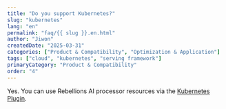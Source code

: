 ```yaml
---
title: "Do you support Kubernetes?"
slug: "kubernetes"
lang: "en"
permalink: "faq/{{ slug }}.en.html"
author: "Jiwon"
createdDate: "2025-03-31"
categories: ["Product & Compatibility", "Optimization & Application"]
tags: ["cloud", "kubernetes", "serving framework"]
primaryCategory: "Product & Compatibility"
order: "4"
---
```


Yes. You can use Rebellions AI processor resources via the <a href="https://github.com/rebellions-sw/rebel-k8s-device-plugin" class="underline" target="_blank">Kubernetes Plugin</a>.